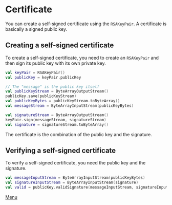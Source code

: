 # Certificate

You can create a self-signed certificate using the `RSAKeyPair`. A certificate is basically a signed public key.

## Creating a self-signed certificate

To create a self-signed certificate, you need to create an `RSAKeyPair` and then sign its public key with its own private key.

```kotlin
val keyPair = RSAKeyPair()
val publicKey = keyPair.publicKey

// The "message" is the public key itself
val publicKeyStream = ByteArrayOutputStream()
publicKey.save(publicKeyStream)
val publicKeyBytes = publicKeyStream.toByteArray()
val messageStream = ByteArrayInputStream(publicKeyBytes)

val signatureStream = ByteArrayOutputStream()
keyPair.sign(messageStream, signatureStream)
val signature = signatureStream.toByteArray()
```

The certificate is the combination of the public key and the signature.

## Verifying a self-signed certificate

To verify a self-signed certificate, you need the public key and the signature.

```kotlin
val messageInputStream = ByteArrayInputStream(publicKeyBytes)
val signatureInputStream = ByteArrayInputStream(signature)
val valid = publicKey.validSignature(messageInputStream, signatureInputStream)
```

[Menu](Menu.md)
